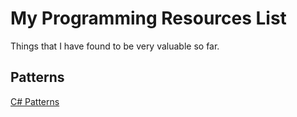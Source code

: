# My Programming Resources List

Things that I have found to be very valuable so far.

## Patterns

[C# Patterns](https://refactoring.guru/design-patterns/csharp)
